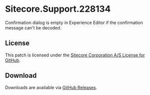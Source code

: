 # Sitecore.Support.228134
Confirmation dialog is empty in Experience Editor if the confirmation message can't be decoded.

## License  
This patch is licensed under the [Sitecore Corporation A/S License for GitHub](https://github.com/sitecoresupport/Sitecore.Support.228134/blob/master/LICENSE).  

## Download  
Downloads are available via [GitHub Releases](https://github.com/sitecoresupport/Sitecore.Support.228134/releases).  
